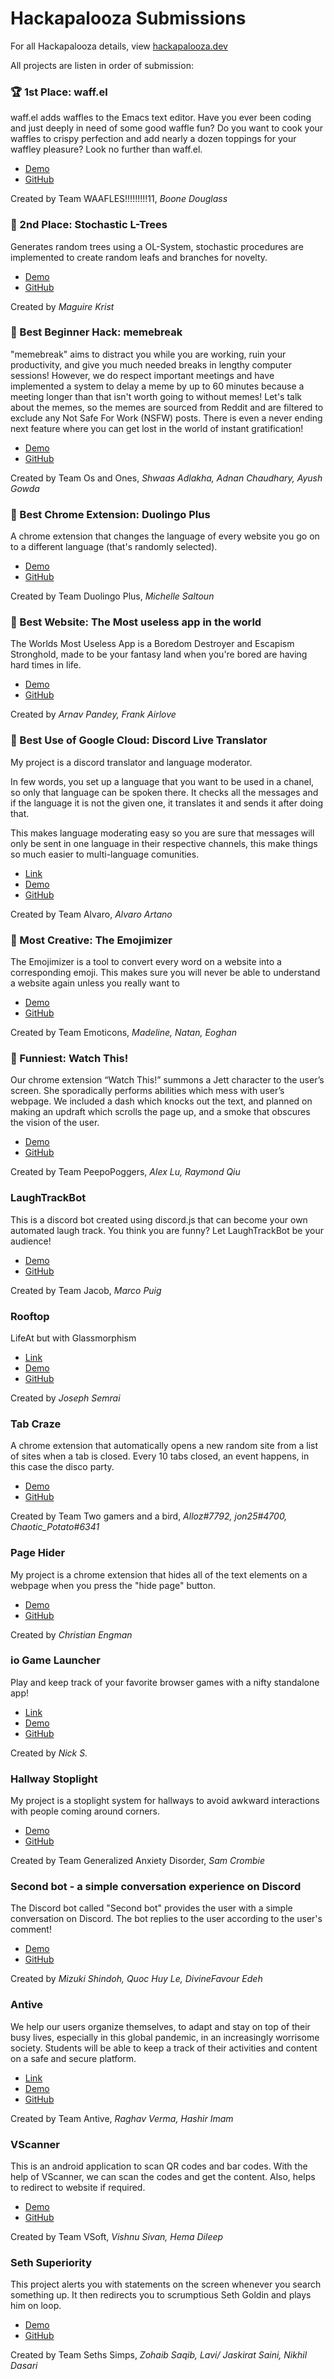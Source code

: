 # Hackapalooza Submissions

For all Hackapalooza details, view [hackapalooza.dev](https://hackapalooza.dev)

All projects are listen in order of submission:


### 🏆 1st Place: **waff.el**

waff.el adds waffles to the Emacs text editor. Have you ever been coding and just deeply in need of some good waffle fun? Do you want to cook your waffles to crispy perfection and add nearly a dozen toppings for your waffley pleasure? Look no further than waff.el.

- [Demo](https://youtu.be/UCPbn6A-d9Q)
- [GitHub](https://github.com/BiRD4/waff.el)

Created by Team WAAFLES!!!!!!!!!11, *Boone Douglass*



### 🥇 2nd Place: **Stochastic L-Trees**

Generates random trees using a OL-System, stochastic procedures are implemented to create random leafs and branches for novelty. 

- [Demo](https://drive.google.com/file/d/1scUw-YQ0--5UUMhdidFz9mVIv4GMhvHp/view)
- [GitHub](https://github.com/maguirekrist/MaguiresStochasticTrees)

Created by *Maguire Krist*


### 🥈 Best Beginner Hack: **memebreak**

"memebreak" aims to distract you while you are working, ruin your productivity, and give you much needed breaks in lengthy computer sessions! However, we do respect important meetings and have implemented a system to delay a meme by up to 60 minutes because a meeting longer than that isn't worth going to without memes! Let's talk about the memes, so the memes are sourced from Reddit and are filtered to exclude any Not Safe For Work (NSFW) posts. There is even a never ending next feature where you can get lost in the world of instant gratification!

- [Demo](https://www.youtube.com/watch?v=uWxuLSJF7D8)
- [GitHub](https://github.com/ShwaasA/memebreak)

Created by Team Os and Ones, *Shwaas Adlakha, Adnan Chaudhary, Ayush Gowda*


### 🥉 Best Chrome Extension: **Duolingo Plus**

A chrome extension that changes the language of every website you go on to a different language (that's randomly selected).

- [Demo](https://drive.google.com/file/d/19HxzMtxHwXI5vmTcUADdd6QhDwcgpBuv/view?usp=sharing)
- [GitHub](https://github.com/michelle-salt/Hackapalooza2021)

Created by Team Duolingo Plus, *Michelle Saltoun*


### 🥈 Best Website: **The Most useless app in the world**

The Worlds Most Useless App is a Boredom Destroyer and Escapism Stronghold, made to be your fantasy land when you're bored are having hard times in life.

- [Demo](https://drive.google.com/file/d/1njYCtdijqtrtr72EqV--EJRgw-bzFqtu/view)
- [GitHub](https://github.com/Splitxorpio/Useless)

Created by *Arnav Pandey, Frank Airlove*


### 🥉 Best Use of Google Cloud: **Discord Live Translator**

My project is a discord translator and language moderator.

In few words, you set up a language that you want to be used in a chanel, so only that language can be spoken there. It checks all the messages and if the language it is not the given one, it translates it and sends it after doing that.

This makes language moderating easy so you are sure that messages will only be sent in one language in their respective channels, this make things so much easier to multi-language comunities.

- [Link](https://discord.com/oauth2/authorize?client_id=891438837656617011&permissions=8&scope=bot)
- [Demo](https://drive.google.com/file/d/1y1ZuqyGZ_9AiC4aKfDwNOVceoxhTxre6/view)
- [GitHub](https://github.com/alvaroartano/Discord-Live-Translator)

Created by Team Alvaro, *Alvaro Artano*


### 🥈 Most Creative: **The Emojimizer**

The Emojimizer is a tool to convert every word on a website into a corresponding emoji. This makes sure you will never be able to understand a website again unless you really want to

- [Demo](https://drive.google.com/file/d/14VStk4goK9NcrsVtShdNZ2YMQYo9guPb/view?usp=sharing)
- [GitHub](https://github.com/GREATERISIAN/EmojiGuessr)

Created by Team Emoticons, *Madeline,  Natan,  Eoghan*


### 🥉 Funniest: **Watch This!**

Our chrome extension “Watch This!” summons a Jett character to the user’s screen. She sporadically performs abilities which mess with user’s webpage. We included a dash which knocks out the text, and planned on making an updraft which scrolls the page up, and a smoke that obscures the vision of the user.

- [Demo](https://drive.google.com/file/d/1t7pl6Um9rJ1L16JC3qKNI4tE3-INpLOv/view?usp=sharing)
- [GitHub](https://github.com/sunbagel/WatchThis)

Created by Team PeepoPoggers, *Alex Lu, Raymond Qiu*


### **LaughTrackBot**

This is a discord bot created using discord.js that can become your own automated laugh track. You think you are funny? Let LaughTrackBot be your audience! 

- [Demo](https://youtu.be/d7Zau7blxBY)
- [GitHub](https://github.com/Marco-Puig/LaughTrackBot.git)

Created by Team Jacob, *Marco Puig*

### **Rooftop**

LifeAt but with Glassmorphism

- [Link](https://csb-wtifv.vercel.app/)
- [Demo](https://drive.google.com/file/d/1vJFYAgT841txvyI4nlyElnxIxPVcGw29/view)
- [GitHub](https://github.com/JosephSemrai/rooftop-hackathon)

Created by *Joseph Semrai*


### **Tab Craze**

A chrome extension that automatically opens a new random site from a list of sites when a tab is closed. Every 10 tabs closed, an event happens, in this case the disco party.

- [Demo](https://www.youtube.com/watch?v=-oNyngmqjIk)
- [GitHub](https://github.com/Chaotic-Potato420/Hackapalooza.git)

Created by Team Two gamers and a bird, *Alloz#7792, jon25#4700, Chaotic_Potato#6341*


### **Page Hider**

My project is a chrome extension that hides all of the text elements on a webpage when you press the "hide page" button. 

- [Demo](https://youtu.be/BKloc9E-FSs)
- [GitHub](https://github.com/cengman2017/Hackapalooza)

Created by *Christian Engman*




### **io Game Launcher**

Play and keep track of your favorite browser games with a nifty standalone app!

- [Link](https://github.com/7automaton/iohub/releases/tag/Releases)
- [Demo](https://drive.google.com/file/d/1kFG4Dg4NhHN6_9-ZyMBZVWUPbrUV60xN/view)
- [GitHub](https://github.com/7automaton/iohub)

Created by *Nick S.*

### **Hallway Stoplight**

My project is a stoplight system for hallways to avoid awkward interactions with people coming around corners.

- [Demo](https://www.icloud.com/photos/#0A3C6Mh_ioaCgZxcaZnuaPxGA)
- [GitHub](https://github.com/samfydega/hackapalooza2021project)

Created by Team Generalized Anxiety Disorder, *Sam Crombie*


### **Second bot - a simple conversation experience on Discord**

The Discord bot called "Second bot" provides the user with a simple conversation on Discord. The bot replies to the user according to the user's comment!

- [Demo](https://drive.google.com/file/d/18jObxTvEYGtF5ZFRqVfiLV9kYO0m9y_P/view)
- [GitHub](https://github.com/Chaotic-Potato420/Hackapalooza.git)

Created by *Mizuki Shindoh, Quoc Huy Le, DivineFavour Edeh*


### **Antive**

We help our users organize themselves, to adapt and stay on top of their busy lives, especially in this global pandemic, in an increasingly worrisome society. Students will be able to keep a track of their activities and content on a safe and secure platform.

- [Link](https://www.antive.live/)
- [Demo](https://youtu.be/2_JgPNWEyRk)
- [GitHub](https://github.com/RaghavVerma24/AntiveApp)

Created by Team Antive, *Raghav Verma, Hashir Imam*


### **VScanner**

This is an android application to scan QR codes and bar codes. With the help of VScanner, we can scan the codes and get the content. Also, helps to redirect to website if required. 

- [Demo](https://github.com/codemaker2015/qr-code-scanner-react-native/blob/master/demo/demo.gif)
- [GitHub](https://github.com/codemaker2015/qr-code-scanner-react-native)

Created by Team VSoft, *Vishnu Sivan, Hema Dileep*


### **Seth Superiority**

This project alerts you with statements on the screen whenever you search something up. It then redirects you to scrumptious Seth Goldin and plays him on loop.

- [Demo](https://drive.google.com/file/d/1Ku7fRzVXuD5OcEEB9RlV3cKtcBxVnu1s/view?usp=sharing)
- [GitHub](https://github.com/zubyking1/KhaoticKode.git)

Created by Team Seths Simps, *Zohaib Saqib, Lavi/ Jaskirat Saini, Nikhil Dasari*
